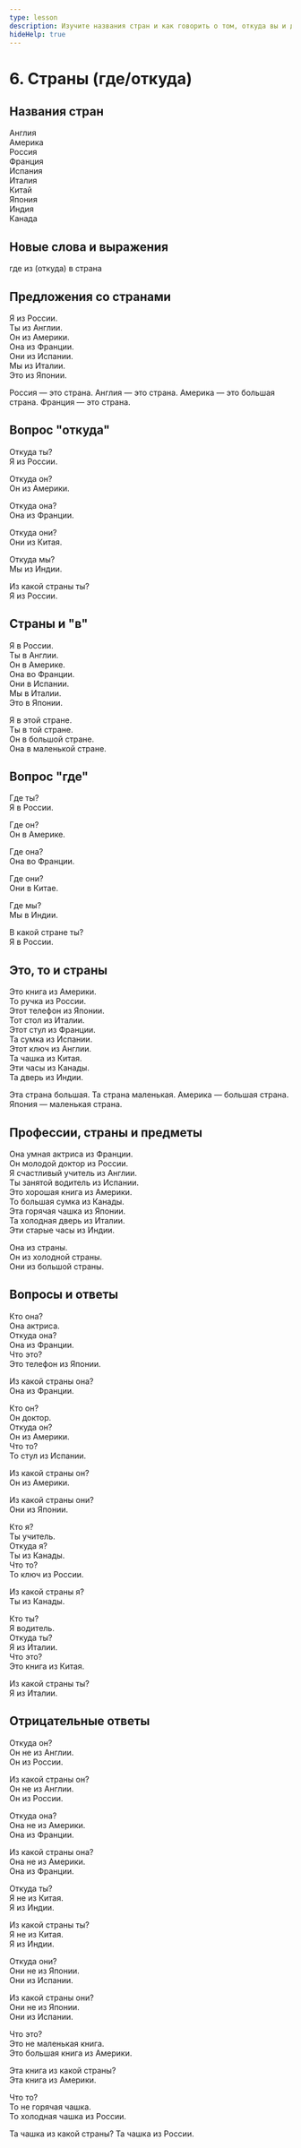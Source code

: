 ```yaml
---
type: lesson
description: Изучите названия стран и как говорить о том, откуда вы и другие, используя 'where', 'from' и 'in' с правильной структурой предложения
hideHelp: true
---
```


# 6. Страны (где/откуда)

## Названия стран

Англия  
Америка  
Россия  
Франция  
Испания  
Италия  
Китай  
Япония  
Индия  
Канада

## Новые слова и выражения

где
из (откуда)
в
страна

## Предложения со странами

Я из России.  
Ты из Англии.  
Он из Америки.  
Она из Франции.  
Они из Испании.  
Мы из Италии.  
Это из Японии.

Россия — это страна.
Англия — это страна.
Америка — это большая страна.
Франция — это страна.

## Вопрос "откуда"

Откуда ты?  
Я из России.

Откуда он?  
Он из Америки.

Откуда она?  
Она из Франции.

Откуда они?  
Они из Китая.

Откуда мы?  
Мы из Индии.

Из какой страны ты?  
Я из России.

## Страны и "в"

Я в России.  
Ты в Англии.  
Он в Америке.  
Она во Франции.  
Они в Испании.  
Мы в Италии.  
Это в Японии.

Я в этой стране.  
Ты в той стране.  
Он в большой стране.  
Она в маленькой стране.

## Вопрос "где"

Где ты?  
Я в России.

Где он?  
Он в Америке.

Где она?  
Она во Франции.

Где они?  
Они в Китае.

Где мы?  
Мы в Индии.

В какой стране ты?  
Я в России.

## Это, то и страны

Это книга из Америки.  
То ручка из России.  
Этот телефон из Японии.  
Тот стол из Италии.  
Этот стул из Франции.  
Та сумка из Испании.  
Этот ключ из Англии.  
Та чашка из Китая.  
Эти часы из Канады.  
Та дверь из Индии.

Эта страна большая.
Та страна маленькая.
Америка — большая страна.
Япония — маленькая страна.

## Профессии, страны и предметы

Она умная актриса из Франции.  
Он молодой доктор из России.  
Я счастливый учитель из Англии.  
Ты занятой водитель из Испании.  
Это хорошая книга из Америки.  
То большая сумка из Канады.  
Эта горячая чашка из Японии.  
Та холодная дверь из Италии.  
Эти старые часы из Индии.

Она из страны.  
Он из холодной страны.  
Они из большой страны.

## Вопросы и ответы

Кто она?  
Она актриса.  
Откуда она?  
Она из Франции.  
Что это?  
Это телефон из Японии.

Из какой страны она?  
Она из Франции.

Кто он?  
Он доктор.  
Откуда он?  
Он из Америки.  
Что то?  
То стул из Испании.

Из какой страны он?  
Он из Америки.

Из какой страны они?  
Они из Японии.

Кто я?  
Ты учитель.  
Откуда я?  
Ты из Канады.  
Что то?  
То ключ из России.

Из какой страны я?  
Ты из Канады.

Кто ты?  
Я водитель.  
Откуда ты?  
Я из Италии.  
Что это?  
Это книга из Китая.

Из какой страны ты?  
Я из Италии.

## Отрицательные ответы

Откуда он?  
Он не из Англии.  
Он из России.

Из какой страны он?  
Он не из Англии.  
Он из России.

Откуда она?  
Она не из Америки.  
Она из Франции.

Из какой страны она?  
Она не из Америки.  
Она из Франции.

Откуда ты?  
Я не из Китая.  
Я из Индии.

Из какой страны ты?  
Я не из Китая.  
Я из Индии.

Откуда они?  
Они не из Японии.  
Они из Испании.

Из какой страны они?  
Они не из Японии.  
Они из Испании.

Что это?  
Это не маленькая книга.  
Это большая книга из Америки.

Эта книга из какой страны?  
Эта книга из Америки.

Что то?  
То не горячая чашка.  
То холодная чашка из России.

Та чашка из какой страны?
Та чашка из России.
